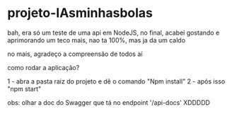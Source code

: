 # projeto-IAsminhasbolas

bah, era só um teste de uma api em NodeJS, no final, acabei gostando e aprimorando um teco mais, nao ta 100%, mas ja da um caldo

no mais, agradeço a compreensão de todos aí

como rodar a aplicação?

1 - abra a pasta raiz do projeto e dê o comando "Npm install"
2 - após isso "npm start"

obs: olhar a doc do Swagger que tá no endpoint '/api-docs' XDDDDD
